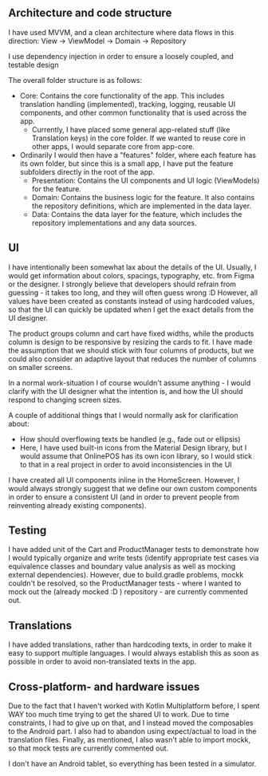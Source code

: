 ## Architecture and code structure
I have used MVVM, and a clean architecture where data flows in this direction:
View -> ViewModel -> Domain -> Repository

I use dependency injection in order to ensure a loosely coupled, and testable design

The overall folder structure is as follows:
- Core: Contains the core functionality of the app. This includes translation handling (implemented), tracking, logging, reusable UI components, and other common functionality that is used across the app.
  - Currently, I have placed some general app-related stuff (like Translation keys) in the core folder. If we wanted to reuse core in other apps, I would separate core from app-core. 
- Ordinarily I would then have a "features" folder, where each feature has its own folder, but since this is a small app, I have put the feature subfolders directly in the root of the app.
  - Presentation: Contains the UI components and UI logic (ViewModels) for the feature.
  - Domain: Contains the business logic for the feature. It also contains the repository definitions, which are implemented in the data layer.
  - Data: Contains the data layer for the feature, which includes the repository implementations and any data sources.

## UI

I have intentionally been somewhat lax about the details of the UI. Usually, I would get information about colors, spacings, typography, etc. from Figma or the designer. I strongly believe that developers should refrain from guessing - it takes too long, and they will often guess wrong :D 
However, all values have been created as constants instead of using hardcoded values, so that the UI can quickly be updated when I get the exact details from the UI designer.

The product groups column and cart have fixed widths, while the products column is design to be responsive by resizing the cards to fit. I have made the assumption that we should stick with four columns of products, but we could also consider an adaptive layout that reduces the number of columns on smaller screens.

In a normal work-situation I of course wouldn't assume anything - I would clarify with the UI designer what the intention is, and how the UI should respond to changing screen sizes. 

A couple of additional things that I would normally ask for clarification about: 
- How should overflowing texts be handled (e.g., fade out or ellipsis)
- Here, I have used built-in icons from the Material Design library, but I would assume that OnlinePOS has its own icon library, so I would stick to that in a real project in order to avoid inconsistencies in the UI

I have created all UI components inline in the HomeScreen. However, I would always strongly suggest that we define our own custom components in order to ensure a consistent UI (and in order to prevent people from reinventing already existing components).

## Testing
I have added unit of the Cart and ProductManager tests to demonstrate how I would typically organize and write tests (identify appropriate test cases via equivalence classes and boundary value analysis as well as mocking external dependencies).
However, due to build.gradle problems, mockk couldn't be resolved, so the ProductManager tests - where I wanted to mock out the (already mocked :D ) repository - are currently commented out.

## Translations
  I have added translations, rather than hardcoding texts, in order to make it easy to support multiple languages. I would always establish this as soon as possible in order to avoid non-translated texts in the app.

## Cross-platform- and hardware issues
Due to the fact that I haven't worked with Kotlin Multiplatform before, I spent WAY too much time trying to get the shared UI to work. Due to time constraints, I had to give up on that, and I instead moved the composables to the Android part.
I also had to abandon using expect/actual to load in the translation files.
Finally, as mentioned, I also wasn't able to import mockk, so that mock tests are currently commented out.

I don't have an Android tablet, so everything has been tested in a simulator.